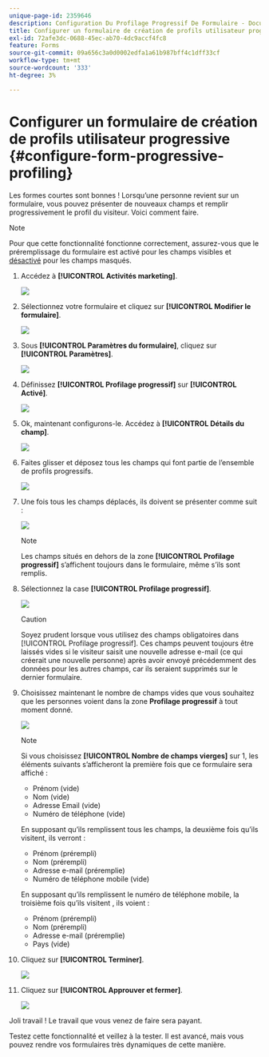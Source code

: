```yaml
---
unique-page-id: 2359646
description: Configuration Du Profilage Progressif De Formulaire - Documents Marketo - Documentation Du Produit
title: Configurer un formulaire de création de profils utilisateur progressive
exl-id: 72afe3dc-0688-45ec-ab70-4dc9accf4fc8
feature: Forms
source-git-commit: 09a656c3a0d0002edfa1a61b987bff4c1dff33cf
workflow-type: tm+mt
source-wordcount: '333'
ht-degree: 3%

---
```


# Configurer un formulaire de création de profils utilisateur progressive {#configure-form-progressive-profiling}

Les formes courtes sont bonnes ! Lorsqu’une personne revient sur un formulaire, vous pouvez présenter de nouveaux champs et remplir progressivement le profil du visiteur. Voici comment faire.

>[!NOTE]
>
>Pour que cette fonctionnalité fonctionne correctement, assurez-vous que le préremplissage du formulaire est activé pour les champs visibles et [ désactivé](/help/marketo/product-docs/demand-generation/forms/form-fields/disable-pre-fill-for-a-form-field.md) pour les champs masqués.

1. Accédez à **[!UICONTROL Activités marketing]**.

   ![](assets/ma-1.png)

1. Sélectionnez votre formulaire et cliquez sur **[!UICONTROL Modifier le formulaire]**.

   ![](assets/image2014-9-15-12-3a31-3a20.png)

1. Sous **[!UICONTROL Paramètres du formulaire]**, cliquez sur **[!UICONTROL Paramètres]**.

   ![](assets/image2014-9-15-12-3a31-3a29.png)

1. Définissez **[!UICONTROL Profilage progressif]** sur **[!UICONTROL Activé]**.

   ![](assets/image2014-9-15-12-3a31-3a47.png)

1. Ok, maintenant configurons-le. Accédez à **[!UICONTROL Détails du champ]**.

   ![](assets/image2014-9-15-12-3a31-3a55.png)

1. Faites glisser et déposez tous les champs qui font partie de l’ensemble de profils progressifs.

   ![](assets/image2014-9-15-12-3a32-3a3.png)

1. Une fois tous les champs déplacés, ils doivent se présenter comme suit :

   ![](assets/image2014-9-15-12-3a32-3a12.png)

   >[!NOTE]
   >
   >Les champs situés en dehors de la zone **[!UICONTROL Profilage progressif]** s’affichent toujours dans le formulaire, même s’ils sont remplis.

1. Sélectionnez la case **[!UICONTROL Profilage progressif]**.

   ![](assets/image2014-9-15-12-3a32-3a19.png)

   >[!CAUTION]
   >
   >Soyez prudent lorsque vous utilisez des champs obligatoires dans [!UICONTROL Profilage progressif]. Ces champs peuvent toujours être laissés vides si le visiteur saisit une nouvelle adresse e-mail (ce qui créerait une nouvelle personne) après avoir envoyé précédemment des données pour les autres champs, car ils seraient supprimés sur le dernier formulaire.

1. Choisissez maintenant le nombre de champs vides que vous souhaitez que les personnes voient dans la zone **Profilage progressif** à tout moment donné.

   ![](assets/image2014-9-15-12-3a32-3a26.png)

   >[!NOTE]
   >
   >Si vous choisissez **[!UICONTROL Nombre de champs vierges]** sur 1, les éléments suivants s’afficheront la première fois que ce formulaire sera affiché :
   >
   >* Prénom (vide)
   >* Nom (vide)
   >* Adresse Email (vide)
   >* Numéro de téléphone (vide)
   >
   >En supposant qu’ils remplissent tous les champs, la deuxième fois qu’ils visitent, ils verront :
   >
   >* Prénom (prérempli)
   >* Nom (prérempli)
   >* Adresse e-mail (préremplie)
   >* Numéro de téléphone mobile (vide)
   >
   >En supposant qu’ils remplissent le numéro de téléphone mobile, la troisième fois qu’ils visitent , ils voient :
   >
   >* Prénom (prérempli)
   >* Nom (prérempli)
   >* Adresse e-mail (préremplie)
   >* Pays (vide)

1. Cliquez sur **[!UICONTROL Terminer]**.

   ![](assets/image2014-9-15-12-3a33-3a35.png)

1. Cliquez sur **[!UICONTROL Approuver et fermer]**.

   ![](assets/image2014-9-15-12-3a33-3a45.png)

Joli travail ! Le travail que vous venez de faire sera payant.

Testez cette fonctionnalité et veillez à la tester. Il est avancé, mais vous pouvez rendre vos formulaires très dynamiques de cette manière.
